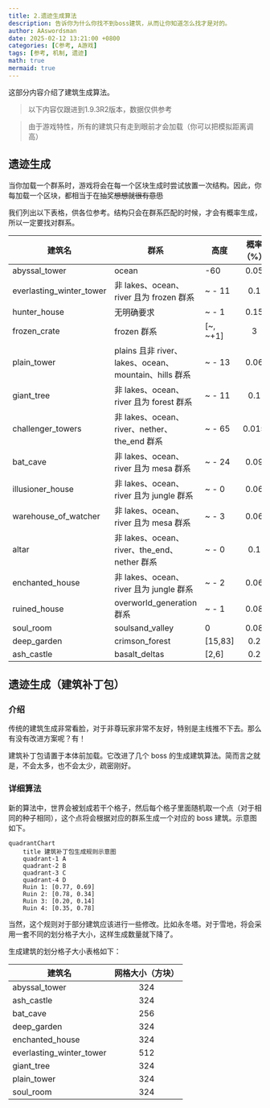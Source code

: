 ```yaml
---
title: 2.遗迹生成算法
description: 告诉你为什么你找不到boss建筑，从而让你知道怎么找才是对的。
author: AAswordsman
date: 2025-02-12 13:21:00 +0800
categories: [C参考, A游戏]
tags: [参考, 机制, 遗迹]
math: true
mermaid: true
---
```


这部分内容介绍了建筑生成算法。

<blockquote class="prompt-info">
以下内容仅跟进到1.9.3R2版本，数据仅供参考
</blockquote>

<blockquote class="prompt-warning">
由于游戏特性，所有的建筑只有走到眼前才会加载（你可以把模拟距离调高）
</blockquote>

## 遗迹生成

当你加载一个群系时，游戏将会在每一个区块生成时尝试放置一次结构。因此，你每加载一个区块，都相当于在抽奖~~想想就很有意思~~

我们列出以下表格，供各位参考。结构只会在群系匹配的时候，才会有概率生成，所以一定要找对群系。

| 建筑名                   | 群系                                                  | 高度     | 概率（%） |
| ------------------------ | ----------------------------------------------------- | -------- | :-------: |
| abyssal_tower            | ocean                                                 | -60      |   0.05    |
| everlasting_winter_tower | 非 lakes、ocean、river 且为 frozen 群系               | ~ - 11   |    0.1    |
| hunter_house             | 无明确要求                                            | ~ - 1    |   0.15    |
| frozen_crate             | frozen 群系                                           | [~, ~+1] |     3     |
| plain_tower              | plains 且非 river、lakes、ocean、mountain、hills 群系 | ~ - 13   |   0.06    |
| giant_tree               | 非 lakes、ocean、river 且为 forest 群系               | ~ - 11   |    0.1    |
| challenger_towers        | 非 lakes、ocean、river、nether、the_end 群系          | ~ - 65   |   0.015   |
| bat_cave                 | 非 lakes、ocean、river 且为 mesa 群系                 | ~ - 24   |   0.09    |
| illusioner_house         | 非 lakes、ocean、river 且为 jungle 群系               | ~ - 0    |   0.06    |
| warehouse_of_watcher     | 非 lakes、ocean、river 且为 mesa 群系                 | ~ - 3    |   0.06    |
| altar                    | 非 lakes、ocean、river、the_end、nether 群系          | ~ - 0    |    0.1    |
| enchanted_house          | 非 lakes、ocean、river 且为 jungle 群系               | ~ - 2    |   0.06    |
| ruined_house             | overworld_generation 群系                             | ~ - 1    |   0.08    |
| soul_room                | soulsand_valley                                       | 0        |   0.08    |
| deep_garden              | crimson_forest                                        | [15,83]  |    0.2    |
| ash_castle               | basalt_deltas                                         | [2,6]    |    0.2    |

## 遗迹生成（建筑补丁包）

### 介绍

传统的建筑生成非常看脸，对于非尊玩家非常不友好，特别是主线推不下去。那么有没有改进方案呢？有！

建筑补丁包请置于本体前加载。它改进了几个 boss 的生成建筑算法。简而言之就是，不会太多，也不会太少，疏密刚好。

### 详细算法

新的算法中，世界会被划成若干个格子，然后每个格子里面随机取一个点（对于相同的种子相同），这个点将会根据对应的群系生成一个对应的 boss 建筑。示意图如下。

```mermaid
quadrantChart
    title 建筑补丁包生成规则示意图
    quadrant-1 A
    quadrant-2 B
    quadrant-3 C
    quadrant-4 D
    Ruin 1: [0.77, 0.69]
    Ruin 2: [0.78, 0.34]
    Ruin 3: [0.20, 0.14]
    Ruin 4: [0.35, 0.78]
```

当然，这个规则对于部分建筑应该进行一些修改。比如永冬塔。对于雪地，将会采用一套不同的划分格子大小，这样生成数量就下降了。

生成建筑的划分格子大小表格如下：

| 建筑名                   | 网格大小（方块） |
| ------------------------ | :--------------: |
| abyssal_tower            |       324        |
| ash_castle               |       324        |
| bat_cave                 |       256        |
| deep_garden              |       324        |
| enchanted_house          |       324        |
| everlasting_winter_tower |       512        |
| giant_tree               |       324        |
| plain_tower              |       324        |
| soul_room                |       324        |
